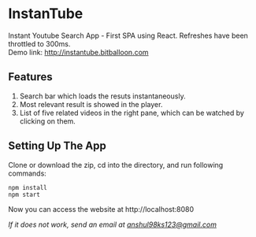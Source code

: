 # InstanTube
Instant Youtube Search App - First SPA using React. Refreshes have been throttled to 300ms.  
Demo link: http://instantube.bitballoon.com

## Features
1. Search bar which loads the resuts instantaneously.
1. Most relevant result is showed in the player.
1. List of five related videos in the right pane, which can be watched by clicking on them.

## Setting Up The App
Clone or download the zip, cd into the directory, and run following commands: 
```
npm install
npm start
```
Now you can access the website at http://localhost:8080

*If it does not work, send an email at anshul98ks123@gmail.com*
